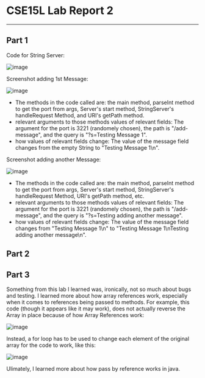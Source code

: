# CSE15L Lab Report 2
***
## Part 1
Code for String Server:

![image](https://user-images.githubusercontent.com/122569404/215223764-2649a682-93a1-481f-9e28-ed7b936c2ebc.png)

Screenshot adding 1st Message:

![image](https://user-images.githubusercontent.com/122569404/215223891-c3e038ac-94a1-49e0-8490-9ec83646296e.png)

* The methods in the code called are: the main method, parseInt method to get the port from args, Server's start method, StringServer's handleRequest Method, and URI's getPath method.
* relevant arguments to those methods values of relevant fields: The argument for the port is 3221 (randomely chosen), the path is "/add-message", and the query is "?s=Testing Message 1". 
* how values of relevant fields change: The value of the message field changes from the empty String to "Testing Message 1\n". 

Screenshot adding another Message:

![image](https://user-images.githubusercontent.com/122569404/215223995-6844f2a4-a07a-4413-beb1-734c4428ac57.png)

* The methods in the code called are: the main method, parseInt method to get the port from args, Server's start method, StringServer's handleRequest Method, URI's getPath method, etc.
* relevant arguments to those methods values of relevant fields: The argument for the port is 3221 (randomely chosen), the path is "/add-message", and the query is "?s=Testing adding another message". 
* how values of relevant fields change: The value of the message field changes from "Testing Message 1\n" to "Testing Message 1\nTesting adding another message\n". 



## Part 2

## Part 3
Something from this lab I learned was, ironically, not so much about bugs and testing. I learned more about how array references work, especially when it comes to references being passed to methods. For example, this code (though it appears like it may work), does not actually reverse the Array in place because of how Array References work:

![image](https://user-images.githubusercontent.com/122569404/215225184-f938dbbc-b283-48ff-8d04-424362e87a50.png)

Instead, a for loop has to be used to change each element of the original array for the code to work, like this:

![image](https://user-images.githubusercontent.com/122569404/215225234-fa38b52b-8f46-4435-aba2-6e8f5a3dca40.png)

Ulimately, I learned more about how pass by reference works in java.
